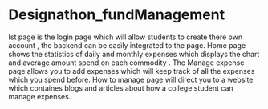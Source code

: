 # Designathon_fundManagement



Ist page is the login page which will allow students to create there own account , the backend can be easily integrated to the page.
Home page shows the statistics of daily and monthly expenses which displays the chart and average amount spend on each commodity .
The Manage expense page allows you to add expenses which will keep track of all the expenses which you spend before.
How to manage page will direct you to a website which containes blogs and articles about how a college student can manage expenses.
